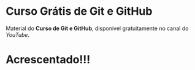 # Curso Grátis de Git e GitHub
Material do **Curso de Git e GitHub**, disponível gratuitamente no canal do *YouTube*.
# Acrescentado!!!
